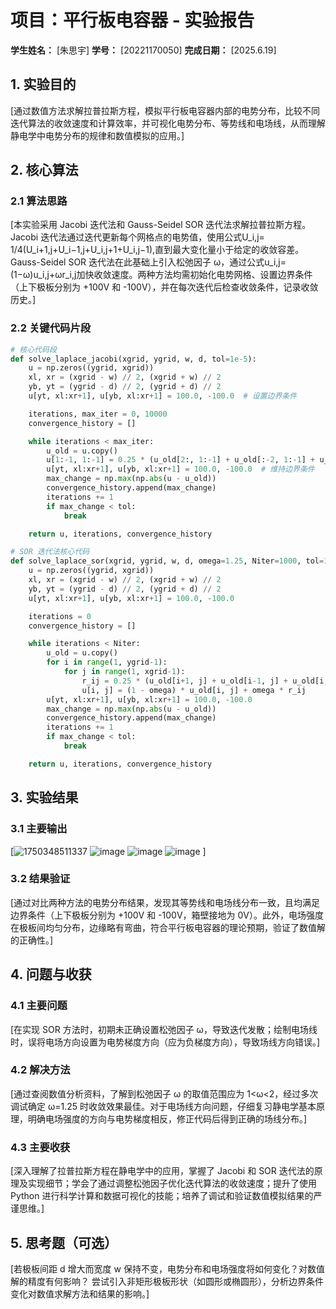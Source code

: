# 项目：平行板电容器 - 实验报告

**学生姓名：** [朱思宇] **学号：** [20221170050] **完成日期：** [2025.6.19]

## 1. 实验目的
[通过数值方法求解拉普拉斯方程，模拟平行板电容器内部的电势分布，比较不同迭代算法的收敛速度和计算效率，并可视化电势分布、等势线和电场线，从而理解静电学中电势分布的规律和数值模拟的应用。]

## 2. 核心算法
### 2.1 算法思路
[本实验采用 Jacobi 迭代法和 Gauss-Seidel SOR 迭代法求解拉普拉斯方程。Jacobi 迭代法通过迭代更新每个网格点的电势值，使用公式U_i,j= 1/4(U_i+1,j+U_i−1,j+U_i,j+1+U_i,j−1),直到最大变化量小于给定的收敛容差。Gauss-Seidel SOR 迭代法在此基础上引入松弛因子 ω，通过公式u_i,j=(1−ω)u_i,j+ωr_i,j加快收敛速度。两种方法均需初始化电势网格、设置边界条件（上下极板分别为 +100V 和 -100V），并在每次迭代后检查收敛条件，记录收敛历史。]
### 2.2 关键代码片段
```python
# 核心代码段
def solve_laplace_jacobi(xgrid, ygrid, w, d, tol=1e-5):
    u = np.zeros((ygrid, xgrid))
    xl, xr = (xgrid - w) // 2, (xgrid + w) // 2
    yb, yt = (ygrid - d) // 2, (ygrid + d) // 2
    u[yt, xl:xr+1], u[yb, xl:xr+1] = 100.0, -100.0  # 设置边界条件

    iterations, max_iter = 0, 10000
    convergence_history = []

    while iterations < max_iter:
        u_old = u.copy()
        u[1:-1, 1:-1] = 0.25 * (u_old[2:, 1:-1] + u_old[:-2, 1:-1] + u_old[1:-1, 2:] + u_old[1:-1, :-2])
        u[yt, xl:xr+1], u[yb, xl:xr+1] = 100.0, -100.0  # 维持边界条件
        max_change = np.max(np.abs(u - u_old))
        convergence_history.append(max_change)
        iterations += 1
        if max_change < tol:
            break

    return u, iterations, convergence_history

# SOR 迭代法核心代码
def solve_laplace_sor(xgrid, ygrid, w, d, omega=1.25, Niter=1000, tol=1e-5):
    u = np.zeros((ygrid, xgrid))
    xl, xr = (xgrid - w) // 2, (xgrid + w) // 2
    yb, yt = (ygrid - d) // 2, (ygrid + d) // 2
    u[yt, xl:xr+1], u[yb, xl:xr+1] = 100.0, -100.0

    iterations = 0
    convergence_history = []

    while iterations < Niter:
        u_old = u.copy()
        for i in range(1, ygrid-1):
            for j in range(1, xgrid-1):
                r_ij = 0.25 * (u_old[i+1, j] + u_old[i-1, j] + u_old[i, j+1] + u_old[i, j-1])
                u[i, j] = (1 - omega) * u_old[i, j] + omega * r_ij
        u[yt, xl:xr+1], u[yb, xl:xr+1] = 100.0, -100.0
        max_change = np.max(np.abs(u - u_old))
        convergence_history.append(max_change)
        iterations += 1
        if max_change < tol:
            break

    return u, iterations, convergence_history
```

## 3. 实验结果

### 3.1 主要输出

[![1750348511337](https://github.com/user-attachments/assets/5261cd2a-6971-45be-a9ee-2420f3a71155)
![image](https://github.com/user-attachments/assets/4c0a37ac-9fb3-4b0d-ba55-8876beb04927)
![image](https://github.com/user-attachments/assets/58a456fe-22fb-4e27-9997-87b18d30c6a0)
![image](https://github.com/user-attachments/assets/9b0aad1c-f26d-4905-8f57-3cb84d134aab)
]

### 3.2 结果验证

[通过对比两种方法的电势分布结果，发现其等势线和电场线分布一致，且均满足边界条件（上下极板分别为 +100V 和 -100V，箱壁接地为 0V）。此外，电场强度在极板间均匀分布，边缘略有弯曲，符合平行板电容器的理论预期，验证了数值解的正确性。]

## 4. 问题与收获

### 4.1 主要问题

[在实现 SOR 方法时，初期未正确设置松弛因子 ω，导致迭代发散；绘制电场线时，误将电场方向设置为电势梯度方向（应为负梯度方向），导致场线方向错误。]

### 4.2 解决方法

[通过查阅数值分析资料，了解到松弛因子 ω 的取值范围应为 1<ω<2，经过多次调试确定 ω=1.25 时收敛效果最佳。对于电场线方向问题，仔细复习静电学基本原理，明确电场强度的方向与电势梯度相反，修正代码后得到正确的场线分布。]

### 4.3 主要收获

[深入理解了拉普拉斯方程在静电学中的应用，掌握了 Jacobi 和 SOR 迭代法的原理及实现细节；学会了通过调整松弛因子优化迭代算法的收敛速度；提升了使用 Python 进行科学计算和数据可视化的技能；培养了调试和验证数值模拟结果的严谨思维。]

## 5. 思考题（可选）

[若极板间距 d 增大而宽度 w 保持不变，电势分布和电场强度将如何变化？对数值解的精度有何影响？
尝试引入非矩形极板形状（如圆形或椭圆形），分析边界条件变化对数值求解方法和结果的影响。]

